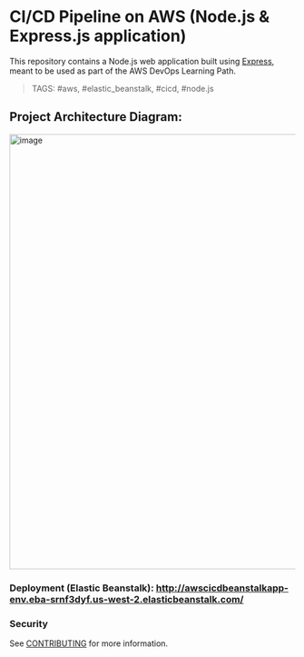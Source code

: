 # CI/CD Pipeline on AWS (Node.js & Express.js application)

This repository contains a Node.js web application built using [Express](https://expressjs.com/), meant to be used as part of the AWS DevOps Learning Path.

> TAGS: #aws, #elastic_beanstalk, #cicd, #node.js

## Project Architecture Diagram: 
<img width="766" alt="image" src="https://user-images.githubusercontent.com/59838606/221687345-79e3f56a-fd1d-4236-8294-91934b14a9ea.png">


### Deployment (Elastic Beanstalk): http://awscicdbeanstalkapp-env.eba-srnf3dyf.us-west-2.elasticbeanstalk.com/

### Security

See [CONTRIBUTING](CONTRIBUTING.md#security-issue-notifications) for more information.

